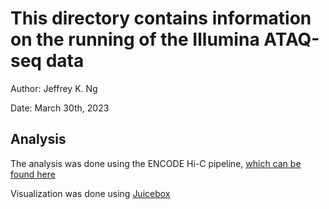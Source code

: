 # This directory contains information on the running of the Illumina ATAQ-seq data

Author: Jeffrey K. Ng

Date: March 30th, 2023

## Analysis

The analysis was done using the ENCODE Hi-C pipeline, [which can be found here](https://github.com/ENCODE-DCC/hic-pipeline)

Visualization was done using [Juicebox](https://www.aidenlab.org/juicebox/)
